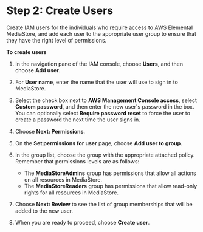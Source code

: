 # Step 2: Create Users<a name="setting-up-IAM-users-create-nonadmin-users"></a>

Create IAM users for the individuals who require access to AWS Elemental MediaStore, and add each user to the appropriate user group to ensure that they have the right level of permissions\.

**To create users**

1. In the navigation pane of the IAM console, choose **Users**, and then choose **Add user**\.

1. For **User name**, enter the name that the user will use to sign in to MediaStore\.

1. Select the check box next to **AWS Management Console access**, select **Custom password**, and then enter the new user's password in the box\. You can optionally select **Require password reset** to force the user to create a password the next time the user signs in\.

1. Choose **Next: Permissions**\.

1. On the **Set permissions for user** page, choose **Add user to group**\.

1. In the group list, choose the group with the appropriate attached policy\. Remember that permissions levels are as follows:
   + The **MediaStoreAdmins** group has permissions that allow all actions on all resources in MediaStore\.
   + The **MediaStoreReaders** group has permissions that allow read\-only rights for all resources in MediaStore\.

1. Choose **Next: Review** to see the list of group memberships that will be added to the new user\. 

1. When you are ready to proceed, choose **Create user**\.